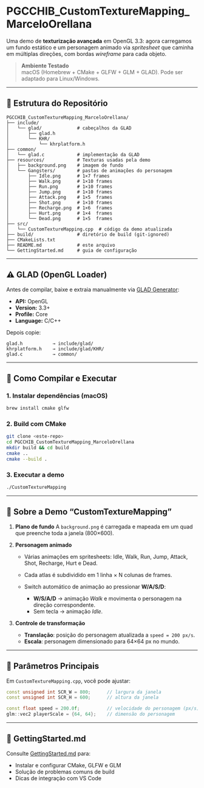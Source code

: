# PGCCHIB_CustomTextureMapping_MarceloOrellana

Uma demo de **texturização avançada** em OpenGL 3.3: agora carregamos um fundo estático e um personagem animado via _spritesheet_ que caminha em múltiplas direções, com bordas _wireframe_ para cada objeto.

> **Ambiente Testado**  
> macOS (Homebrew + CMake + GLFW + GLM + GLAD). Pode ser adaptado para Linux/Windows.

---

## 📂 Estrutura do Repositório

```plaintext
PGCCHIB_CustomTextureMapping_MarceloOrellana/
├── include/              
│   └── glad/             # cabeçalhos da GLAD
│       ├── glad.h
│       └── KHR/
│           └── khrplatform.h
├── common/
│   └── glad.c            # implementação da GLAD
├── resources/            # Texturas usadas pela demo
│   ├── background.png    # imagem de fundo
│   └── Gangsters/        # pastas de animações do personagem
│       ├── Idle.png      # 1×7 frames
│       ├── Walk.png      # 1×10 frames
│       ├── Run.png       # 1×10 frames
│       ├── Jump.png      # 1×10 frames
│       ├── Attack.png    # 1×5  frames
│       ├── Shot.png      # 1×10 frames
│       ├── Recharge.png  # 1×6  frames
│       ├── Hurt.png      # 1×4  frames
│       └── Dead.png      # 1×5  frames
├── src/
│   └── CustomTextureMapping.cpp  # código da demo atualizada
├── build/                # diretório de build (git-ignored)
├── CMakeLists.txt
├── README.md             # este arquivo
└── GettingStarted.md     # guia de configuração
````

---

## ⚠️ GLAD (OpenGL Loader)

Antes de compilar, baixe e extraia manualmente via [GLAD Generator](https://glad.dav1d.de/):

* **API:** OpenGL
* **Version:** 3.3+
* **Profile:** Core
* **Language:** C/C++

Depois copie:

```text
glad.h           → include/glad/
khrplatform.h    → include/glad/KHR/
glad.c           → common/
```

---

## 🚀 Como Compilar e Executar

### 1. Instalar dependências (macOS)

```bash
brew install cmake glfw
```

### 2. Build com CMake

```bash
git clone <este-repo>
cd PGCCHIB_CustomTextureMapping_MarceloOrellana
mkdir build && cd build
cmake ..
cmake --build .
```

### 3. Executar a demo

```bash
./CustomTextureMapping
```

---

## 🎯 Sobre a Demo “CustomTextureMapping”

1. **Plano de fundo**
   A `background.png` é carregada e mapeada em um quad que preenche toda a janela (800×600).

2. **Personagem animado**

   * Várias animações em spritesheets: Idle, Walk, Run, Jump, Attack, Shot, Recharge, Hurt e Dead.
   * Cada atlas é subdividido em 1 linha × N colunas de frames.
   * Switch automático de animação ao pressionar **W/A/S/D**:

     * **W/S/A/D** → animação *Walk* e movimenta o personagem na direção correspondente.
     * Sem tecla → animação *Idle*.

3. **Controle de transformação**

   * **Translação**: posição do personagem atualizada a `speed = 200 px/s`.
   * **Escala**: personagem dimensionado para 64×64 px no mundo.

---

## 🔧 Parâmetros Principais

Em `CustomTextureMapping.cpp`, você pode ajustar:

```cpp
const unsigned int SCR_W = 800;      // largura da janela
const unsigned int SCR_H = 600;      // altura da janela

const float speed = 200.0f;          // velocidade do personagem (px/s)
glm::vec2 playerScale = {64, 64};    // dimensão do personagem
```

---

## 📖 GettingStarted.md

Consulte [GettingStarted.md](GettingStarted.md) para:

* Instalar e configurar CMake, GLFW e GLM
* Solução de problemas comuns de build
* Dicas de integração com VS Code
